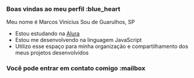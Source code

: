 ### Boas vindas ao meu perfil :blue_heart
Meu nome é Marcos Vinicius
Sou de Guarulhos, SP
- Estou estudando na [Alura](https://www.alura.com.br)
- Estou me desenvolvendo na linguagem JavaScript
- Utilizo esse espaço para minha organização e compartilhamento dos meus projetos desenvolvidos

### Você pode entrar em contato comigo :mailbox
